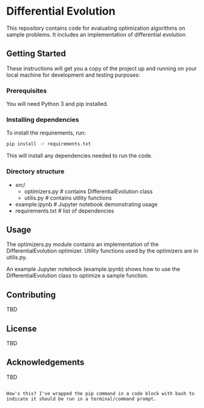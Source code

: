 # Differential Evolution

This repository contains code for evaluating optimization algorithms on sample problems. It includes an implementation of differential evolution

## Getting Started

These instructions will get you a copy of the project up and running on your local machine for development and testing purposes:

### Prerequisites

You will need Python 3 and pip installed. 

### Installing dependencies

To install the requirements, run:

```bash
pip install -r requirements.txt
```

This will install any dependencies needed to run the code.

### Directory structure

- src/
  - optimizers.py # contains DifferentialEvolution class
  - utilis.py # contains utility functions
- example.ipynb # Jupyter notebook demonstrating usage
- requirements.txt # list of dependencies

## Usage

The optimizers.py module contains an implementation of the DifferentialEvolution optimizer. Utility functions used by the optimizers are in utilis.py.

An example Jupyter notebook (example.ipynb) shows how to use the DifferentialEvolution class to optimize a sample function.

## Contributing

TBD

## License 

TBD

## Acknowledgements

TBD
```

How's this? I've wrapped the pip command in a code block with bash to indicate it should be run in a terminal/command prompt.

